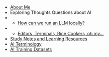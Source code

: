  - [About Me](/about)
 - Exploring Thoughts Questions about AI
 - - [How can we run an LLM locally?](/ai_questions/running_a_local_llm)
 - - [Editors, Terminals, Rice Cookers, oh my...](/ai_questions/editors_terminals_rice_cookers_oh_my)
 - [Study Notes and Learning Resources](study_notes)
 - [AI Terminology](/ai_terminology)
 - [AI Training Datasets](/ai_datasets)